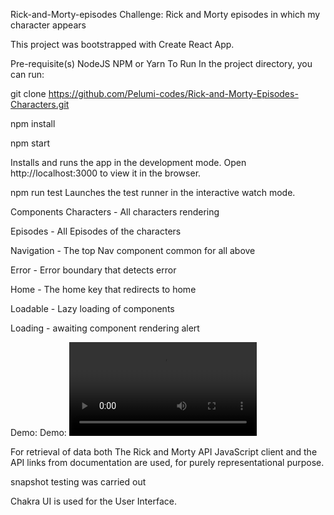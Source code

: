 Rick-and-Morty-episodes
Challenge: Rick and Morty episodes in which my character appears

This project was bootstrapped with Create React App.

Pre-requisite(s)
NodeJS
NPM or Yarn
To Run
In the project directory, you can run:

git clone https://github.com/Pelumi-codes/Rick-and-Morty-Episodes-Characters.git

npm install

npm start

Installs and runs the app in the development mode.
Open http://localhost:3000 to view it in the browser.

npm run test
Launches the test runner in the interactive watch mode.

Components
Characters - All characters rendering

Episodes - All Episodes of the characters

Navigation - The top Nav component common for all above

Error - Error boundary that detects error

Home - The home key that redirects to home

Loadable - Lazy loading of components

Loading - awaiting component rendering alert

Demo: Demo: ![Demo](https://user-images.githubusercontent.com/79764887/157298067-2a52cc71-77a3-4a79-8d4d-133fff82847c.mov)

For retrieval of data both The Rick and Morty API JavaScript client and the API links from documentation are used, for purely representational purpose.

snapshot testing was carried out

Chakra UI is used for the User Interface.
